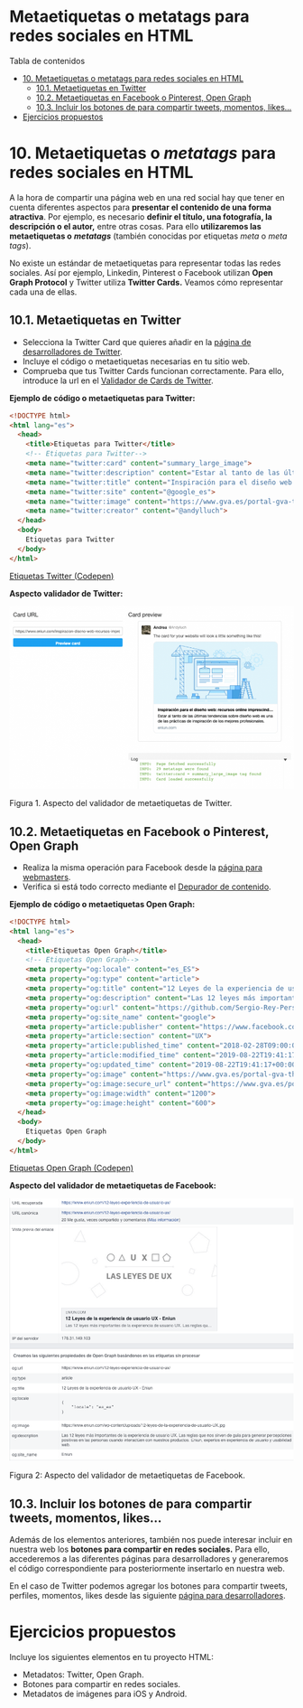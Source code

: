 # **Metaetiquetas o metatags para redes sociales en HTML**

Tabla de contenidos

-   [10. Metaetiquetas o metatags para redes sociales en HTML](#10-Metaetiquetas-o-metatags-para-redes-sociales-en-HTML)
    -   [10.1. Metaetiquetas en Twitter](#101-Metaetiquetas-en-Twitter)
    -   [10.2. Metaetiquetas en Facebook o Pinterest, Open Graph](#102-Metaetiquetas-en-Facebook-o-Pinterest-Open-Graph)
    -   [10.3. Incluir los botones de para compartir tweets, momentos, likes...](#103-Incluir-los-botones-de-para-compartir-tweets-momentos-likes8230)
-   [Ejercicios propuestos](#Ejercicios-propuestos)

# 10. Metaetiquetas o *metatags* para redes sociales en HTML

A la hora de compartir una página web en una red social hay que tener en cuenta diferentes aspectos para **presentar el contenido de una forma atractiva**. Por ejemplo, es necesario **definir el título, una fotografía, la descripción o el autor,** entre otras cosas. Para ello **utilizaremos las metaetiquetas o** ***metatags*** (también conocidas por etiquetas *meta* o *meta tags*).

No existe un estándar de metaetiquetas para representar todas las redes sociales. Así por ejemplo, Linkedin, Pinterest o Facebook utilizan **Open Graph Protocol** y Twitter utiliza **Twitter Cards.** Veamos cómo representar cada una de ellas.

## 10.1. Metaetiquetas en Twitter

-   Selecciona la Twitter Card que quieres añadir en la [página de desarrolladores de Twitter](https://developer.twitter.com/en/docs/tweets/optimize-with-cards/guides/getting-started).
-   Incluye el código o metaetiquetas necesarias en tu sitio web.
-   Comprueba que tus Twitter Cards funcionan correctamente. Para ello, introduce la url en el [Validador de Cards de Twitter](https://cards-dev.twitter.com/validator).

**Ejemplo de código o metaetiquetas para Twitter:**
```html
<!DOCTYPE html>
<html lang="es">  
  <head>    
    <title>Etiquetas para Twitter</title>  
    <!-- Etiquetas para Twitter-->
    <meta name="twitter:card" content="summary_large_image">
    <meta name="twitter:description" content="Estar al tanto de las últimas tendencias sobre diseño web es una de las prácticas de inspiración de los mejores profesionales.">
    <meta name="twitter:title" content="Inspiración para el diseño web: recursos online imprescindibles">
    <meta name="twitter:site" content="@google_es">
    <meta name="twitter:image" content="https://www.gva.es/portal-gva-theme/images/GVA/logo_gva.png">
    <meta name="twitter:creator" content="@andylluch">
  </head>  
  <body>    
    Etiquetas para Twitter
  </body>  
</html>
```

[Etiquetas Twitter (Codepen)](https://codepen.io/sergio-rey-personal/pen/rNxMPKw)

**Aspecto validador de Twitter:**

![Validador Twitter](img/validador-metatags-twitter.png)

Figura 1. Aspecto del validador de metaetiquetas de Twitter.

## 10.2. Metaetiquetas en Facebook o Pinterest, Open Graph

-   Realiza la misma operación para Facebook desde la [página para webmasters](https://developers.facebook.com/docs/sharing/webmasters/).
-   Verifica si está todo correcto mediante el [Depurador de contenido](https://developers.facebook.com/tools/debug/sharing/).

**Ejemplo de código o metaetiquetas Open Graph:**

```html
<!DOCTYPE html>
<html lang="es">  
  <head>    
    <title>Etiquetas Open Graph</title>  
    <!-- Etiquetas Open Graph-->
    <meta property="og:locale" content="es_ES">
    <meta property="og:type" content="article">
    <meta property="og:title" content="12 Leyes de la experiencia de usuario UX">
    <meta property="og:description" content="Las 12 leyes más importantes de la experiencia de usuario UX. Las reglas que nos sirven de guía para generar percepciones positivas en las personas cuando interactúen con nuestros productos. Expertos en experiencia de usuario y usabilidad web.">
    <meta property="og:url" content="https://github.com/Sergio-Rey-Personal/DIW/blob/master/UD01_Disenyo_web_Caractaristicas_elementos_basicos_y_etapas_para_su_desarrollo/UD01_10_LeyesGestalt.md">
    <meta property="og:site_name" content="google">
    <meta property="article:publisher" content="https://www.facebook.com/">
    <meta property="article:section" content="UX">
    <meta property="article:published_time" content="2018-02-28T09:00:04+00:00">
    <meta property="article:modified_time" content="2019-08-22T19:41:17+00:00">
    <meta property="og:updated_time" content="2019-08-22T19:41:17+00:00">
    <meta property="og:image" content="https://www.gva.es/portal-gva-theme/images/GVA/logo_gva.png">
    <meta property="og:image:secure_url" content="https://www.gva.es/portal-gva-theme/images/GVA/logo_gva.png">
    <meta property="og:image:width" content="1200">
    <meta property="og:image:height" content="600">
  </head>  
  <body>    
    Etiquetas Open Graph
  </body>  
</html>
```

[Etiquetas Open Graph (Codepen)](https://codepen.io/sergio-rey-personal/pen/wvMzNEv)

**Aspecto del validador de metaetiquetas de Facebook:**

![validador facebook](img/validador-metaetiquetas-html-facebook.png)

Figura 2: Aspecto del validador de metaetiquetas de Facebook.

## 10.3. Incluir los botones de para compartir tweets, momentos, likes...

Además de los elementos anteriores, también nos puede interesar incluir en nuestra web los **botones para compartir en redes sociales.** Para ello, accederemos a las diferentes páginas para desarrolladores y generaremos el código correspondiente para posteriormente insertarlo en nuestra web.

En el caso de Twitter podemos agregar los botones para compartir tweets, perfiles, momentos, likes desde las siguiente [página para desarrolladores](https://help.twitter.com/es/using-twitter/twitter-buttons).

# Ejercicios propuestos

Incluye los siguientes elementos en tu proyecto HTML:

-   Metadatos: Twitter, Open Graph.
-   Botones para compartir en redes sociales.
-   Metadatos de imágenes para iOS y Android.